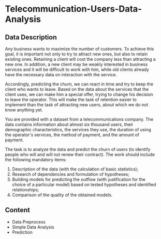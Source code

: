 # Telecommunication-Users-Data-Analysis

## Data Description

Any business wants to maximize the number of customers. To achieve this goal, it is important not only to try to attract new ones, but also to retain existing ones. Retaining a client will cost the company less than attracting a new one. In addition, a new client may be weakly interested in business services and it will be difficult to work with him, while old clients already have the necessary data on interaction with the service.

Accordingly, predicting the churn, we can react in time and try to keep the client who wants to leave. Based on the data about the services that the client uses, we can make him a special offer, trying to change his decision to leave the operator. This will make the task of retention easier to implement than the task of attracting new users, about which we do not know anything yet.

You are provided with a dataset from a telecommunications company. The data contains information about almost six thousand users, their demographic characteristics, the services they use, the duration of using the operator's services, the method of payment, and the amount of payment.

The task is to analyze the data and predict the churn of users (to identify people who will and will not renew their contract). The work should include the following mandatory items:

1. Description of the data (with the calculation of basic statistics);
2. Research of dependencies and formulation of hypotheses;
3. Building models for predicting the outflow (with justification for the choice of a particular model) based on tested hypotheses and identified relationships;
4. Comparison of the quality of the obtained models.

## Content

* Data Preprocess
* Simple Data Analysis
* Prediction

